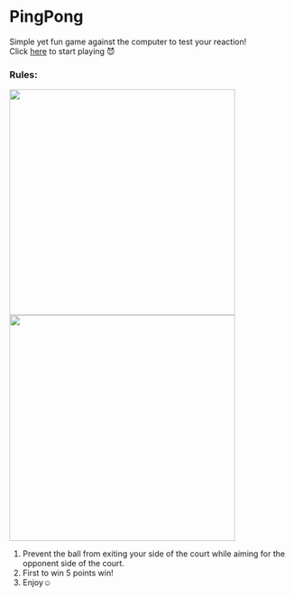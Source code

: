 # PingPong
 Simple yet fun game against the computer to test your reaction!<br>
 Click [here](https://xinyee20.github.io/PingPong/) to start playing 😈 
 
### Rules:
 <img src="https://user-images.githubusercontent.com/63994179/145956224-cea780d9-94ec-4247-a87e-115de290c3ab.png" width="400"><br>
 <img src="https://user-images.githubusercontent.com/63994179/145956670-656c47df-f1bd-4cb5-99aa-99c1dcb1a47b.png" width="400">
 1. Prevent the ball from exiting your side of the court while aiming for the opponent side of the court.
 2. First to win 5 points win!
 3. Enjoy:relaxed:
 

